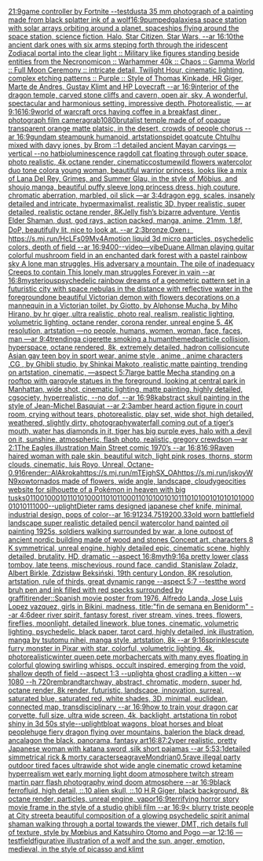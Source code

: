 [21:9](https://www.ebank.nz/aiartgenerator?category=21%3A9)[game controller by Fortnite --test](https://www.ebank.nz/aiartgenerator?category=game%20controller%20by%20Fortnite%20--test)[dust](https://www.ebank.nz/aiartgenerator?category=dust)[a 35 mm photograph of a painting made from black splatter ink of a wolf](https://www.ebank.nz/aiartgenerator?category=a%2035%20mm%20photograph%20of%20a%20painting%20made%20from%20black%20splatter%20ink%20of%20a%20wolf)[16:9](https://www.ebank.nz/aiartgenerator?category=16%3A9)[pumped](https://www.ebank.nz/aiartgenerator?category=pumped)[galaxies](https://www.ebank.nz/aiartgenerator?category=galaxies)[a space station with solar arrays orbiting around a planet, spaceships flying around the space station, science fiction, Halo, Star Citizen, Star Wars,  --ar 16:10](https://www.ebank.nz/aiartgenerator?category=a%20space%20station%20with%20solar%20arrays%20orbiting%20around%20a%20planet%2C%20spaceships%20flying%20around%20the%20space%20station%2C%20science%20fiction%2C%20Halo%2C%20Star%20Citizen%2C%20Star%20Wars%2C%20%20--ar%2016%3A10)[the ancient dark ones with six arms steping forth through the iridescent Zodiacal portal into the clear light :: Military like figures standing beside entities from the Necronomicon :: Warhammer 40k :: Chaos :: Gamma World :: Full Moon Ceremony :: intricate detail, Twilight Hour, cinematic lighting, complex etching patterns :: Purple :: Style of Thomas Kinkade, HR Giger, Marte de Andres, Gustav Klimt and HP Lovecraft --ar 16:9](https://www.ebank.nz/aiartgenerator?category=the%20ancient%20dark%20ones%20with%20six%20arms%20steping%20forth%20through%20the%20iridescent%20Zodiacal%20portal%20into%20the%20clear%20light%20%3A%3A%20Military%20like%20figures%20standing%20beside%20entities%20from%20the%20Necronomicon%20%3A%3A%20Warhammer%2040k%20%3A%3A%20Chaos%20%3A%3A%20Gamma%20World%20%3A%3A%20Full%20Moon%20Ceremony%20%3A%3A%20intricate%20detail%2C%20Twilight%20Hour%2C%20cinematic%20lighting%2C%20complex%20etching%20patterns%20%3A%3A%20Purple%20%3A%3A%20Style%20of%20Thomas%20Kinkade%2C%20HR%20Giger%2C%20Marte%20de%20Andres%2C%20Gustav%20Klimt%20and%20HP%20Lovecraft%20--ar%2016%3A9)[interior of the dragon temple, carved stone cliffs and cavern, open air, sky, A wonderful, spectacular and harmonious setting, impressive depth. Photorealistic, — ar 9:16](https://www.ebank.nz/aiartgenerator?category=interior%20of%20the%20dragon%20temple%2C%20carved%20stone%20cliffs%20and%20cavern%2C%20open%20air%2C%20sky%2C%20A%20wonderful%2C%20spectacular%20and%20harmonious%20setting%2C%20impressive%20depth.%20Photorealistic%2C%20%E2%80%94%20ar%209%3A16)[16:9](https://www.ebank.nz/aiartgenerator?category=16%3A9)[world of warcraft orcs having coffee in a breakfast diner , photograph film camera](https://www.ebank.nz/aiartgenerator?category=world%20of%20warcraft%20orcs%20having%20coffee%20in%20a%20breakfast%20diner%20%2C%20photograph%20film%20camera)[grab](https://www.ebank.nz/aiartgenerator?category=grab)[1080](https://www.ebank.nz/aiartgenerator?category=1080)[brutalist temple made of of opaque transparent orange matte platsic, in the desert, crowds of people chorus --ar 16:9](https://www.ebank.nz/aiartgenerator?category=brutalist%20temple%20made%20of%20of%20opaque%20transparent%20orange%20matte%20platsic%2C%20in%20the%20desert%2C%20crowds%20of%20people%20chorus%20--ar%2016%3A9)[](https://www.ebank.nz/aiartgenerator?category=)[gundam steampunk humanoid, artstation](https://www.ebank.nz/aiartgenerator?category=gundam%20steampunk%20humanoid%2C%20artstation)[spidet goat](https://www.ebank.nz/aiartgenerator?category=spidet%20goat)[cute Chtulhu mixed with davy jones, by Brom ::1 detailed ancient Mayan carvings —vertical --no hat](https://www.ebank.nz/aiartgenerator?category=cute%20Chtulhu%20mixed%20with%20davy%20jones%2C%20by%20Brom%20%3A%3A1%20detailed%20ancient%20Mayan%20carvings%20%E2%80%94vertical%20--no%20hat)[bioluminescence ragdoll cat floating through outer space, photo realistic, 4k,octane render, cinematic](https://www.ebank.nz/aiartgenerator?category=bioluminescence%20ragdoll%20cat%20floating%20through%20outer%20space%2C%20photo%20realistic%2C%204k%2Coctane%20render%2C%20cinematic)[costume](https://www.ebank.nz/aiartgenerator?category=costume)[wild flowers watercolor duo tone color](https://www.ebank.nz/aiartgenerator?category=wild%20flowers%20watercolor%20duo%20tone%20color)[a young woman, beautiful warrior princess, looks like a mix of Lana Del Rey, Grimes, and Summer Glau, in the style of Möbius, and shoujo manga, beautiful puffy sleeve long princess dress, high couture, chromatic aberration, marbled, oil slick —ar 3:4](https://www.ebank.nz/aiartgenerator?category=a%20young%20woman%2C%20beautiful%20warrior%20princess%2C%20looks%20like%20a%20mix%20of%20Lana%20Del%20Rey%2C%20Grimes%2C%20and%20Summer%20Glau%2C%20in%20the%20style%20of%20M%C3%B6bius%2C%20and%20shoujo%20manga%2C%20beautiful%20puffy%20sleeve%20long%20princess%20dress%2C%20high%20couture%2C%20chromatic%20aberration%2C%20marbled%2C%20oil%20slick%20%E2%80%94ar%203%3A4)[dragon egg, scales, insanely detailed and intricate, hypermaximalist, realistic 3D, hyper realistic, super detailed, realistic octane render, 8K](https://www.ebank.nz/aiartgenerator?category=dragon%20egg%2C%20scales%2C%20insanely%20detailed%20and%20intricate%2C%20hypermaximalist%2C%20realistic%203D%2C%20hyper%20realistic%2C%20super%20detailed%2C%20realistic%20octane%20render%2C%208K)[Jelly fish’s bizarre adventure, Ventis Elder Shaman, dust, god rays, action packed, manga, anime, 21mm, 1.8f, DoP, beautifully lit, nice to look at. --ar 2:3](https://www.ebank.nz/aiartgenerator?category=Jelly%20fish%E2%80%99s%20bizarre%20adventure%2C%20Ventis%20Elder%20Shaman%2C%20dust%2C%20god%20rays%2C%20action%20packed%2C%20manga%2C%20anime%2C%2021mm%2C%201.8f%2C%20DoP%2C%20beautifully%20lit%2C%20nice%20to%20look%20at.%20--ar%202%3A3)[bronze,Oxen」](https://www.ebank.nz/aiartgenerator?category=bronze%2COxen%E3%80%8D)[<https://s.mj.run/HcLFs09Mv4A>](https://www.ebank.nz/aiartgenerator?category=%3Chttps%3A//s.mj.run/HcLFs09Mv4A%3E)[motion liquid 3d micro particles, psychedelic colors, depth of field --ar 16:9](https://www.ebank.nz/aiartgenerator?category=motion%20liquid%203d%20micro%20particles%2C%20psychedelic%20colors%2C%20depth%20of%20field%20--ar%2016%3A9)[400](https://www.ebank.nz/aiartgenerator?category=400)[--video](https://www.ebank.nz/aiartgenerator?category=--video)[—vibe](https://www.ebank.nz/aiartgenerator?category=%E2%80%94vibe)[Duane Allman playing guitar colorful mushroom field in an enchanted dark forest with a pastel rainbow sky A lone man struggles, His adversary a mountain, The pile of inadequacy Creeps to contain This lonely man struggles Forever in vain --ar 16:8](https://www.ebank.nz/aiartgenerator?category=Duane%20Allman%20playing%20guitar%20colorful%20mushroom%20field%20in%20an%20enchanted%20dark%20forest%20with%20a%20pastel%20rainbow%20sky%20A%20lone%20man%20struggles%2C%20His%20adversary%20a%20mountain%2C%20The%20pile%20of%20inadequacy%20Creeps%20to%20contain%20This%20lonely%20man%20struggles%20Forever%20in%20vain%20--ar%2016%3A8)[mysterious](https://www.ebank.nz/aiartgenerator?category=mysterious)[psychedelic rainbow dreams of a geometric pattern set in a futuristic city with space nebulas in the distance with reflective water in the foreground](https://www.ebank.nz/aiartgenerator?category=psychedelic%20rainbow%20dreams%20of%20a%20geometric%20pattern%20set%20in%20a%20futuristic%20city%20with%20space%20nebulas%20in%20the%20distance%20with%20reflective%20water%20in%20the%20foreground)[one beautiful Victorian demon with flowers decorations on a mannequin in a Victorian toilet, by Giotto, by Alphonse Mucha, by Miho Hirano, by hr giger,,ultra realistic, photo real, realism, realistic lighting, volumetric lighting, octane render, corona render, unreal engine 5, 4K resolution, artstation —no people, humans,  women, woman, face, faces, man —ar 9:4](https://www.ebank.nz/aiartgenerator?category=one%20beautiful%20Victorian%20demon%20with%20flowers%20decorations%20on%20a%20mannequin%20in%20a%20Victorian%20toilet%2C%20by%20Giotto%2C%20by%20Alphonse%20Mucha%2C%20by%20Miho%20Hirano%2C%20by%20hr%20giger%2C%2Cultra%20realistic%2C%20photo%20real%2C%20realism%2C%20realistic%20lighting%2C%20volumetric%20lighting%2C%20octane%20render%2C%20corona%20render%2C%20unreal%20engine%205%2C%204K%20resolution%2C%20artstation%20%E2%80%94no%20people%2C%20humans%2C%20%20women%2C%20woman%2C%20face%2C%20faces%2C%20man%20%E2%80%94ar%209%3A4)[trending](https://www.ebank.nz/aiartgenerator?category=trending)[a cigerette smoking a human](https://www.ebank.nz/aiartgenerator?category=a%20cigerette%20smoking%20a%20human)[themed](https://www.ebank.nz/aiartgenerator?category=themed)[particle collision, hyperspace, octane rendered,  8k, extremely detailed, hadron collision](https://www.ebank.nz/aiartgenerator?category=particle%20collision%2C%20hyperspace%2C%20octane%20rendered%2C%20%208k%2C%20extremely%20detailed%2C%20hadron%20collision)[cute Asian gay   teen boy in sport wear, anime style , anime , anime characters ,CG , by Ghibli studio, by Shinkai Makoto ,realistic,matte painting, trending on artstation, cinematic, —aspect 5:7](https://www.ebank.nz/aiartgenerator?category=cute%20Asian%20gay%20%20%20teen%20boy%20in%20sport%20wear%2C%20anime%20style%20%2C%20anime%20%2C%20anime%20characters%20%2CCG%20%2C%20by%20Ghibli%20studio%2C%20by%20Shinkai%20Makoto%20%2Crealistic%2Cmatte%20painting%2C%20trending%20on%20artstation%2C%20cinematic%2C%20%E2%80%94aspect%205%3A7)[large battle Mecha standing on a rooftop with gargoyle statues in the foreground, looking at central park in Manhattan, wide shot, cinematic lighting, matte painting, highly detailed, cgsociety, hyperrealistic, --no dof, --ar 16:9](https://www.ebank.nz/aiartgenerator?category=large%20battle%20Mecha%20standing%20on%20a%20rooftop%20with%20gargoyle%20statues%20in%20the%20foreground%2C%20looking%20at%20central%20park%20in%20Manhattan%2C%20wide%20shot%2C%20cinematic%20lighting%2C%20matte%20painting%2C%20highly%20detailed%2C%20cgsociety%2C%20hyperrealistic%2C%20--no%20dof%2C%20--ar%2016%3A9)[8k](https://www.ebank.nz/aiartgenerator?category=8k)[abstract skull painting in the style of Jean-Michel Basquiat --ar 2:3](https://www.ebank.nz/aiartgenerator?category=abstract%20skull%20painting%20in%20the%20style%20of%20Jean-Michel%20Basquiat%20--ar%202%3A3)[amber heard action figure in court room, crying without tears, photorealistic, play set, wide shot, high detailed, weathered, slightly dirty, photography](https://www.ebank.nz/aiartgenerator?category=amber%20heard%20action%20figure%20in%20court%20room%2C%20crying%20without%20tears%2C%20photorealistic%2C%20play%20set%2C%20wide%20shot%2C%20high%20detailed%2C%20weathered%2C%20slightly%20dirty%2C%20photography)[waterfall coming out of a tiger’s mouth, water has diamonds in it, tiger has big purple eyes, halo with a devil on it, sunshine, atmospheric, flash photo, realistic, gregory crewdson —ar 2:1](https://www.ebank.nz/aiartgenerator?category=waterfall%20coming%20out%20of%20a%20tiger%E2%80%99s%20mouth%2C%20water%20has%20diamonds%20in%20it%2C%20tiger%20has%20big%20purple%20eyes%2C%20halo%20with%20a%20devil%20on%20it%2C%20sunshine%2C%20atmospheric%2C%20flash%20photo%2C%20realistic%2C%20gregory%20crewdson%20%E2%80%94ar%202%3A1)[The Eagles illustration Main Street comic 1970’s --ar 16:8](https://www.ebank.nz/aiartgenerator?category=The%20Eagles%20illustration%20Main%20Street%20comic%201970%E2%80%99s%20--ar%2016%3A8)[16:9](https://www.ebank.nz/aiartgenerator?category=16%3A9)[Raven haired woman with pale skin, beautiful witch, light pink roses, thorns, storm clouds, cinematic, luis Royo, Unreal, Octane](https://www.ebank.nz/aiartgenerator?category=Raven%20haired%20woman%20with%20pale%20skin%2C%20beautiful%20witch%2C%20light%20pink%20roses%2C%20thorns%2C%20storm%20clouds%2C%20cinematic%2C%20luis%20Royo%2C%20Unreal%2C%20Octane)[-0.9](https://www.ebank.nz/aiartgenerator?category=-0.9)[16](https://www.ebank.nz/aiartgenerator?category=16)[render::](https://www.ebank.nz/aiartgenerator?category=render%3A%3A)[AlAkroka](https://www.ebank.nz/aiartgenerator?category=AlAkroka)[<https://s.mj.run/mTEjghSX_OA>](https://www.ebank.nz/aiartgenerator?category=%3Chttps%3A//s.mj.run/mTEjghSX_OA%3E)[<https://s.mj.run/jskoyWN9xow>](https://www.ebank.nz/aiartgenerator?category=%3Chttps%3A//s.mj.run/jskoyWN9xow%3E)[tornados made of flowers, wide angle, landscape, cloudy](https://www.ebank.nz/aiartgenerator?category=tornados%20made%20of%20flowers%2C%20wide%20angle%2C%20landscape%2C%20cloudy)[geocities website for silhouette of a Pokémon in heaven with big tusks](https://www.ebank.nz/aiartgenerator?category=geocities%20website%20for%20silhouette%20of%20a%20Pok%C3%A9mon%20in%20heaven%20with%20big%20tusks)[01100100010110101000110101100011010100101011101010010101010100001010111000](https://www.ebank.nz/aiartgenerator?category=01100100010110101000110101100011010100101011101010010101010100001010111000)[--uplight](https://www.ebank.nz/aiartgenerator?category=--uplight)[Dieter rams designed japanese chef knife, minimal, industrial design, pops of color--ar 16:9](https://www.ebank.nz/aiartgenerator?category=Dieter%20rams%20designed%20japanese%20chef%20knife%2C%20minimal%2C%20industrial%20design%2C%20pops%20of%20color--ar%2016%3A9)[1234](https://www.ebank.nz/aiartgenerator?category=1234)[.75](https://www.ebank.nz/aiartgenerator?category=.75)[1920](https://www.ebank.nz/aiartgenerator?category=1920)[0.33](https://www.ebank.nz/aiartgenerator?category=0.33)[old worn battlefield landscape super realistic detailed pencil watercolor hand painted oil painting 1925s, soldiers walking surrounded by war, a lone outpost of ancient nordic building made of wood and stones Concept art, characters 8 K symmetrical, unreal engine, highly detailed  epic, cinematic scene, highly detailed,  brutality, HD, dramatic --aspect 16:8](https://www.ebank.nz/aiartgenerator?category=old%20worn%20battlefield%20landscape%20super%20realistic%20detailed%20pencil%20watercolor%20hand%20painted%20oil%20painting%201925s%2C%20soldiers%20walking%20surrounded%20by%20war%2C%20a%20lone%20outpost%20of%20ancient%20nordic%20building%20made%20of%20wood%20and%20stones%20Concept%20art%2C%20characters%208%20K%20symmetrical%2C%20unreal%20engine%2C%20highly%20detailed%20%20epic%2C%20cinematic%20scene%2C%20highly%20detailed%2C%20%20brutality%2C%20HD%2C%20dramatic%20--aspect%2016%3A8)[myth](https://www.ebank.nz/aiartgenerator?category=myth)[9:16](https://www.ebank.nz/aiartgenerator?category=9%3A16)[a pretty lower class tomboy, late teens, mischevious, round face, candid, Stanislaw Zoladz, Albert Birkle, Zdzisław Beksiński, 19th century London, 8K resolution, artstation, rule of thirds, great dynamic range --aspect 5:7 --test](https://www.ebank.nz/aiartgenerator?category=a%20pretty%20lower%20class%20tomboy%2C%20late%20teens%2C%20mischevious%2C%20round%20face%2C%20candid%2C%20Stanislaw%20Zoladz%2C%20Albert%20Birkle%2C%20Zdzis%C5%82aw%20Beksi%C5%84ski%2C%2019th%20century%20London%2C%208K%20resolution%2C%20artstation%2C%20rule%20of%20thirds%2C%20great%20dynamic%20range%20--aspect%205%3A7%20--test)[the word bruh pen and ink filled with red specks surrounded by graffiti](https://www.ebank.nz/aiartgenerator?category=the%20word%20bruh%20pen%20and%20ink%20filled%20with%20red%20specks%20surrounded%20by%20graffiti)[render::](https://www.ebank.nz/aiartgenerator?category=render%3A%3A)[Spanish movie poster from 1976, Alfredo Landa, Jose Luis Lopez vazquez, girls in Bikini, madness, title:"fin de semana en Benidorm" --ar 4:6](https://www.ebank.nz/aiartgenerator?category=Spanish%20movie%20poster%20from%201976%2C%20Alfredo%20Landa%2C%20Jose%20Luis%20Lopez%20vazquez%2C%20girls%20in%20Bikini%2C%20madness%2C%20title%3A%22fin%20de%20semana%20en%20Benidorm%22%20--ar%204%3A6)[deer river spirit, fantasy forest, river stream, vines, trees, flowers, fireflies, moonlight, detailed linework, blue tones, cinematic, volumetric lighting, psychedelic, black paper, tarot card, highly detailed, ink illustration, manga by tsutomu nihei, manga style, artstation, 8k   --ar 9:16](https://www.ebank.nz/aiartgenerator?category=deer%20river%20spirit%2C%20fantasy%20forest%2C%20river%20stream%2C%20vines%2C%20trees%2C%20flowers%2C%20fireflies%2C%20moonlight%2C%20detailed%20linework%2C%20blue%20tones%2C%20cinematic%2C%20volumetric%20lighting%2C%20psychedelic%2C%20black%20paper%2C%20tarot%20card%2C%20highly%20detailed%2C%20ink%20illustration%2C%20manga%20by%20tsutomu%20nihei%2C%20manga%20style%2C%20artstation%2C%208k%20%20%20--ar%209%3A16)[sprinkles](https://www.ebank.nz/aiartgenerator?category=sprinkles)[cute furry monster in Pixar with star, colorful, volumetric lighting, 4k, photorealistic](https://www.ebank.nz/aiartgenerator?category=cute%20furry%20monster%20in%20Pixar%20with%20star%2C%20colorful%2C%20volumetric%20lighting%2C%204k%2C%20photorealistic)[winter queen,pete morbacher](https://www.ebank.nz/aiartgenerator?category=winter%20queen%2Cpete%20morbacher)[cats with many eyes floating in colorful glowing swirling whisps, occult inspired, emerging from the void, shallow depth of field --aspect 1:3 --uplight](https://www.ebank.nz/aiartgenerator?category=cats%20with%20many%20eyes%20floating%20in%20colorful%20glowing%20swirling%20whisps%2C%20occult%20inspired%2C%20emerging%20from%20the%20void%2C%20shallow%20depth%20of%20field%20--aspect%201%3A3%20--uplight)[a ghost cradling a kitten --w 1080 --h 720](https://www.ebank.nz/aiartgenerator?category=a%20ghost%20cradling%20a%20kitten%20--w%201080%20--h%20720)[rembrandt](https://www.ebank.nz/aiartgenerator?category=rembrandt)[archway, abstract, chromatic, modern, super hd, octane render, 8k render, futuristic, landscape, innovation, surreal, saturated blue, saturated red, white shades, 3D, minimal, euclidean, connected map, transdisciplinary --ar 16:9](https://www.ebank.nz/aiartgenerator?category=archway%2C%20abstract%2C%20chromatic%2C%20modern%2C%20super%20hd%2C%20octane%20render%2C%208k%20render%2C%20futuristic%2C%20landscape%2C%20innovation%2C%20surreal%2C%20saturated%20blue%2C%20saturated%20red%2C%20white%20shades%2C%203D%2C%20minimal%2C%20euclidean%2C%20connected%20map%2C%20transdisciplinary%20--ar%2016%3A9)[how to train your dragon car corvette, full size, ultra wide screen, 4k, backlight, artstation](https://www.ebank.nz/aiartgenerator?category=how%20to%20train%20your%20dragon%20car%20corvette%2C%20full%20size%2C%20ultra%20wide%20screen%2C%204k%2C%20backlight%2C%20artstation)[a tin robot shiny in 3d 50s style](https://www.ebank.nz/aiartgenerator?category=a%20tin%20robot%20shiny%20in%203d%2050s%20style)[--uplight](https://www.ebank.nz/aiartgenerator?category=--uplight)[bloat wagons, bloat horses and bloat people](https://www.ebank.nz/aiartgenerator?category=bloat%20wagons%2C%20bloat%20horses%20and%20bloat%20people)[huge fiery dragon flying over mountains, balerion the black dread, ancalagon the black, panorama, fantasy art](https://www.ebank.nz/aiartgenerator?category=huge%20fiery%20dragon%20flying%20over%20mountains%2C%20balerion%20the%20black%20dread%2C%20ancalagon%20the%20black%2C%20panorama%2C%20fantasy%20art)[16:8](https://www.ebank.nz/aiartgenerator?category=16%3A8)[7:2](https://www.ebank.nz/aiartgenerator?category=7%3A2)[yper realistic, pretty Japanese woman with katana sword ,silk short pajamas --ar 5:5](https://www.ebank.nz/aiartgenerator?category=yper%20realistic%2C%20pretty%20Japanese%20woman%20with%20katana%20sword%20%2Csilk%20short%20pajamas%20--ar%205%3A5)[3:1](https://www.ebank.nz/aiartgenerator?category=3%3A1)[detailed simmetrical rick & morty caracter](https://www.ebank.nz/aiartgenerator?category=detailed%20simmetrical%20rick%20%26%20morty%20caracter)[seagrave](https://www.ebank.nz/aiartgenerator?category=seagrave)[Mondrian](https://www.ebank.nz/aiartgenerator?category=Mondrian)[0.5](https://www.ebank.nz/aiartgenerator?category=0.5)[rave illegal party outdoor tired faces ultrawide shot wide angle cinematic crowd ketamine hyperrealism wet early morning light doom atmosphere twitch stream martin parr flash photography wind doom atmosphere --ar 16:9](https://www.ebank.nz/aiartgenerator?category=rave%20illegal%20party%20outdoor%20tired%20faces%20ultrawide%20shot%20wide%20angle%20cinematic%20crowd%20ketamine%20hyperrealism%20wet%20early%20morning%20light%20doom%20atmosphere%20twitch%20stream%20martin%20parr%20flash%20photography%20wind%20doom%20atmosphere%20--ar%2016%3A9)[black ferrofluid, high detail, ::.10 alien skull, ::.10 H.R Giger, black background, 8k octane render, particles, unreal engine, vapor](https://www.ebank.nz/aiartgenerator?category=black%20ferrofluid%2C%20high%20detail%2C%20%3A%3A.10%20alien%20skull%2C%20%3A%3A.10%20H.R%20Giger%2C%20black%20background%2C%208k%20octane%20render%2C%20particles%2C%20unreal%20engine%2C%20vapor)[16:9](https://www.ebank.nz/aiartgenerator?category=16%3A9)[terrifying horror story movie frame in the style of a studio ghibli film --ar 16:9](https://www.ebank.nz/aiartgenerator?category=terrifying%20horror%20story%20movie%20frame%20in%20the%20style%20of%20a%20studio%20ghibli%20film%20--ar%2016%3A9)[< blurry triste people at City street](https://www.ebank.nz/aiartgenerator?category=%3C%20blurry%20triste%20people%20at%20City%20street)[a beautiful composition of a glowing psychedelic spirit animal shaman walking through a portal towards the viewer, DMT,  rich details full of texture, style by Mœbius and Katsuhiro Otomo and Pogo —ar 12:16 —test](https://www.ebank.nz/aiartgenerator?category=a%20beautiful%20composition%20of%20a%20glowing%20psychedelic%20spirit%20animal%20shaman%20walking%20through%20a%20portal%20towards%20the%20viewer%2C%20DMT%2C%20%20rich%20details%20full%20of%20texture%2C%20style%20by%20M%C5%93bius%20and%20Katsuhiro%20Otomo%20and%20Pogo%20%E2%80%94ar%2012%3A16%20%E2%80%94test)[](https://www.ebank.nz/aiartgenerator?category=)[field](https://www.ebank.nz/aiartgenerator?category=field)[figurative illustration of a wolf and the sun, anger, emotion, medieval, in the style of picasso and klimt](https://www.ebank.nz/aiartgenerator?category=figurative%20illustration%20of%20a%20wolf%20and%20the%20sun%2C%20anger%2C%20emotion%2C%20medieval%2C%20in%20the%20style%20of%20picasso%20and%20klimt)